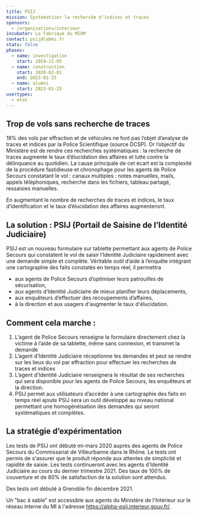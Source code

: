 ```yaml
---
title: PSIJ
mission: Systématiser la recherche d'indices et traces
sponsors:
  - /organisations/interieur
incubator: La Fabrique du MIOM
contact: psij@labmi.fr
stats: false
phases:
  - name: investigation
    start: 2019-11-05
  - name: construction
    start: 2020-02-01
    end: 2023-01-25
  - name: alumni
    start: 2023-01-25
usertypes:
  - etat
---
```

## Trop de vols sans recherche de traces

18% des vols par effraction et de véhicules ne font pas l’objet d’analyse de traces et indices par la Police Scientifique (source DCSP). 
Or l’objectif du Ministère est de rendre ces recherches systématiques : la recherche de traces augmente le taux d’élucidation des affaires et lutte contre la délinquance au quotidien.
La cause principale de cet écart est la complexité de la procédure fastidieuse et chronophage pour les agents de Police Secours constatant le vol : canaux multiples : notes manuelles, mails, appels téléphoniques, recherche dans les fichiers, tableau partagé, ressaisies manuelles.

En augmentant le nombre de recherches de traces et indices, le taux d’identification et le taux d’élucidation des affaires augmenteront. 

## La solution : PSIJ (Portail de Saisine de l’Identité Judiciaire)

PSIJ est un nouveau formulaire sur tablette permettant aux agents de Police Secours qui constatent le vol de saisir l’Identité Judiciaire rapidement avec une demande simple et complète. 
Véritable outil d’aide à l’enquête intégrant une cartographie des faits constatés en temps réel, il permettra 

* aux agents de Police Secours d’optimiser leurs patrouilles de sécurisation, 
* aux agents d’Identité Judiciaire de mieux planifier leurs déplacements,  
* aux enquêteurs d’effectuer des recoupements d’affaires, 
* à la direction et aux usagers d'augmenter le taux d'élucidation.

## Comment cela marche :

1. L’agent de Police Secours renseigne le formulaire directement chez la victime à l’aide de sa tablette, même sans connexion,  et transmet la demande
2. L’agent d’Identité Judiciaire réceptionne les demandes et peut se rendre sur les lieux du vol par effraction pour effectuer les recherches de traces et indices
3. L’agent d’Identité Judiciaire renseignera le résultat de ses recherches qui sera disponible pour les agents de Police Secours, les enquêteurs et la direction.
4. PSIJ permet aux utilisateurs d’accéder à une cartographie des faits en temps réel
   ajoute
   PSIJ sera un outil développé au niveau national permettant une homogénéisation des demandes qui seront systématiques et complètes. 

## La stratégie d’expérimentation

Les tests de PSIJ ont débuté mi-mars 2020 auprès des agents de Police Secours du Commissariat de Villeurbanne dans le Rhône. Le tests ont permis de s'assurer que le produit réponde aux attentes de simplicité et rapidité de saisie. 
Les tests continueront avec les agents d’Identité Judiciaire au cours du dernier trimestre 2021. 
Des taux de 100% de couverture et de 80% de satisfaction de la solution sont attendus.

Des tests ont débuté à Grenoble fin décembre 2021.

Un "bac à sable" est accessible aux agents du Ministère de l'Intérieur sur le réseau interne du MI à l'adresse <https://alpha-psij.interieur.gouv.fr/>.
